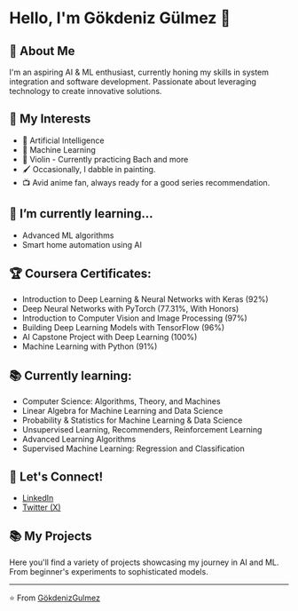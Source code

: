 # Hello, I'm Gökdeniz Gülmez 👋

## 🚀 About Me
I'm an aspiring AI & ML enthusiast, currently honing my skills in system integration and software development. Passionate about leveraging technology to create innovative solutions.

## 🎯 My Interests
- 🤖 Artificial Intelligence
- 🧠 Machine Learning
- 🎵 Violin - Currently practicing Bach and more
- 🖌️ Occasionally, I dabble in painting.
- 📺 Avid anime fan, always ready for a good series recommendation.

## 🌱 I’m currently learning...
- Advanced ML algorithms
- Smart home automation using AI

## 🏆 Coursera Certificates:
- Introduction to Deep Learning & Neural Networks with Keras (92%)
- Deep Neural Networks with PyTorch (77.31%, With Honors)
- Introduction to Computer Vision and Image Processing (97%)
- Building Deep Learning Models with TensorFlow (96%)
- AI Capstone Project with Deep Learning (100%)
- Machine Learning with Python (91%)

## 📚 Currently learning:
- Computer Science: Algorithms, Theory, and Machines
- Linear Algebra for Machine Learning and Data Science
- Probability & Statistics for Machine Learning & Data Science
- Unsupervised Learning, Recommenders, Reinforcement Learning
- Advanced Learning Algorithms
- Supervised Machine Learning: Regression and Classification

## 🤝 Let's Connect!
- [LinkedIn]([YourLinkedInURL](https://twitter.com/ActuallyIsaak))
- [Twitter (X)]([YourTwitterURL](https://twitter.com/ActuallyIsaak))

## 📚 My Projects
Here you'll find a variety of projects showcasing my journey in AI and ML. From beginner's experiments to sophisticated models.

---
⭐️ From [GökdenizGulmez](YourGitHubProfileURL)
